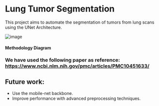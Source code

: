 # Lung Tumor Segmentation
This project aims to automate the segmentation of tumors from lung scans using the UNet Architecture.

![image](https://github.com/05kashyap/Lung-Seg-DS/assets/120780494/d265dd9f-1464-4bf9-b275-39e19d7f0b9f)
#### Methodology Diagram

### We have used the following paper as reference: https://www.ncbi.nlm.nih.gov/pmc/articles/PMC10451633/

## Future work:
- Use the mobile-net backbone.
- Improve performance with advanced preprocessing techniques.
